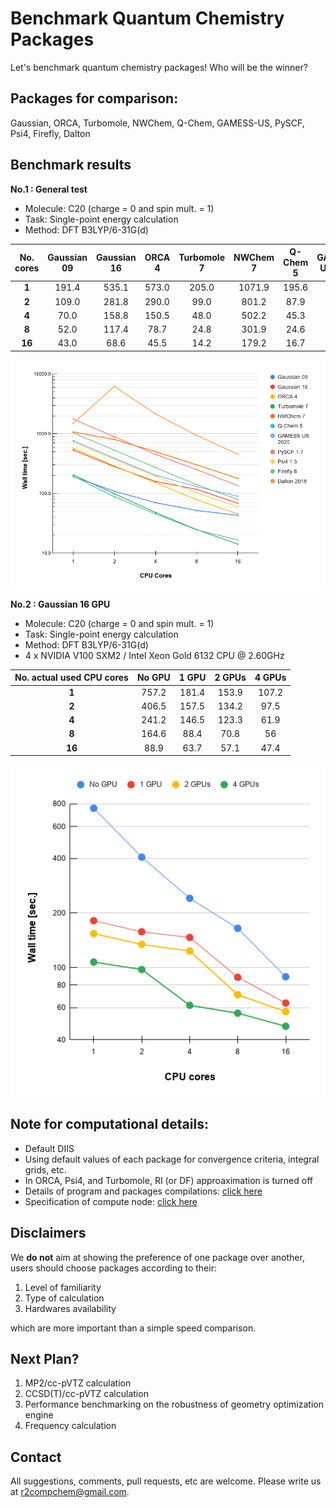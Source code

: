 # Benchmark Quantum Chemistry Packages
Let's benchmark quantum chemistry packages! Who will be the winner?

## Packages for comparison:

Gaussian, ORCA, Turbomole, NWChem, Q-Chem, GAMESS-US, PySCF, Psi4, Firefly, Dalton

## Benchmark results

**No.1 : General test**
- Molecule: C20 (charge = 0 and spin mult. = 1)<br>
- Task: Single-point energy calculation <br>
- Method: DFT B3LYP/6-31G(d)

|  **No. cores** | **Gaussian 09** | **Gaussian 16** | **ORCA 4** | **Turbomole 7** | **NWChem 7** | **Q-Chem 5** | **GAMESS-US 2020** | **PySCF 1.7** | **Psi4 1.3** | **Firefly 8** | **Dalton 2018** |
| :---: | :---: | :---: | :---: | :---: | :---: | :---: | :---: | :---: | :---: | :---: | :---: |
|  **1** | 191.4 | 535.1 | 573.0 | 205.0 | 1071.9 | 195.6 | 766.2 | 1758.9 | 726.2 | 1031.8 | 1502.0 |
|  **2** | 109.0 | 281.8 | 290.0 | 99.0 | 801.2 | 87.9 | 389.1 | 889.3 | 372.2 | 531.2 | 6215.0 |
|  **4** | 70.0 | 158.8 | 150.5 | 48.0 | 502.2 | 45.3 | 202.0 | 451.8 | 193.2 | 271.8 | 2142.0 |
|  **8** | 52.0 | 117.4 | 78.7 | 24.8 | 301.9 | 24.6 | 130.1 | 251.2 | 102.1 | 140.5 | 940.0 |
|  **16** | 43.0 | 68.6 | 45.5 | 14.2 | 179.2 | 16.7 | 90.1 | 135.5 | 60.2 | 79.3 | 456.0 |

<p align="center">
   <img alt="benchmark_20.png" src="https://raw.githubusercontent.com/r2compchem/benchmark-qm/master/benchmark/bench_c20_cpu_b3lyp_631gd_def.png" align=middle width="900pt" />
<p/>

**No.2 : Gaussian 16 GPU**
- Molecule: C20 (charge = 0 and spin mult. = 1)<br>
- Task: Single-point energy calculation <br>
- Method: DFT B3LYP/6-31G(d)
- 4 x NVIDIA V100 SXM2 / Intel Xeon Gold 6132 CPU @ 2.60GHz

|  **No. actual used CPU cores** | **No GPU** | **1 GPU** | **2 GPUs** | **4 GPUs** |
| :---: | :---: | :---: | :---: | :---: |
|  **1** | 757.2 | 181.4 | 153.9 | 107.2 |
|  **2** | 406.5 | 157.5 | 134.2 | 97.5 |
|  **4** | 241.2 | 146.5 | 123.3 | 61.9 |
|  **8** | 164.6 | 88.4 | 70.8 | 56 |
|  **16** | 88.9 | 63.7 | 57.1 | 47.4 |

<p align="center">
   <img alt="benchmark_20.png" src="https://raw.githubusercontent.com/r2compchem/benchmark-qm/master/benchmark/bench_c20_g16_gpu_b3lyp_def.png" align=middle width="580pt" />
<p/>

## Note for computational details:
- Default DIIS
- Using default values of each package for convergence criteria, integral grids, etc.
- In ORCA, Psi4, and Turbomole, RI (or DF) approaximation is turned off
- Details of program and packages compilations: [click here](./compile/README.md)
- Specification of compute node: [click here](./misc/README.md)

## Disclaimers
We **do not** aim at showing the preference of one package over another, users should choose packages according to their:
1. Level of familiarity
2. Type of calculation
3. Hardwares availability

which are more important than a simple speed comparison.

## Next Plan?
1. MP2/cc-pVTZ calculation
2. CCSD(T)/cc-pVTZ calculation
3. Performance benchmarking on the robustness of geometry optimization engine
4. Frequency calculation

## Contact
All suggestions, comments, pull requests, etc are welcome. Please write us at r2compchem@gmail.com.
